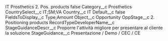 <?xml version="1.0" encoding="UTF-8"?>
<CustomMetadata xmlns="http://soap.sforce.com/2006/04/metadata" xmlns:xsi="http://www.w3.org/2001/XMLSchema-instance" xmlns:xsd="http://www.w3.org/2001/XMLSchema">
    <label>IT Prosthetics 2. Pos. products</label>
    <protected>false</protected>
    <values>
        <field>Category__c</field>
        <value xsi:type="xsd:string">Prosthetics</value>
    </values>
    <values>
        <field>CountrySelect__c</field>
        <value xsi:type="xsd:string">IT;SM;VA</value>
    </values>
    <values>
        <field>Country__c</field>
        <value xsi:type="xsd:string">IT</value>
    </values>
    <values>
        <field>Default__c</field>
        <value xsi:type="xsd:boolean">false</value>
    </values>
    <values>
        <field>FieldsToDisplay__c</field>
        <value xsi:type="xsd:string">Type;Amount</value>
    </values>
    <values>
        <field>Object__c</field>
        <value xsi:type="xsd:string">Opportunity</value>
    </values>
    <values>
        <field>OppStage__c</field>
        <value xsi:type="xsd:string">2. Positioning products</value>
    </values>
    <values>
        <field>RecordTypeDeveloperName__c</field>
        <value xsi:nil="true"/>
    </values>
    <values>
        <field>StageGuidanceDescr__c</field>
        <value xsi:type="xsd:string">Proporre l&apos;attività migliore per presentare al cliente la soluzione</value>
    </values>
    <values>
        <field>StageGuidance__c</field>
        <value xsi:type="xsd:string">Presentazione / Demo / CEC / CE</value>
    </values>
</CustomMetadata>
